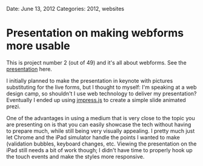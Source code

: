 Date: June 13, 2012
Categories: 2012, websites

# Presentation on making webforms more usable

This is project number 2 (out of 49) and it's all about webforms. See the [presentation](/presentations/webforms.html) here.

I initially planned to make the presentation in keynote with pictures substituting for the live forms, but I thought to myself: I'm speaking at a web design camp, so shouldn't I use web technology to deliver my presentation? Eventually I ended up using [jmpress.js](http://shama.github.com/jmpress.js/) to create a simple slide animated prezi.

One of the advantages in using a medium that is very close to the topic you are presenting on is that you can easily showcase the tech without having to prepare much, while still being very visually appealing. I pretty much just let Chrome and the iPad simulator handle the points I wanted to make (validation bubbles, keyboard changes, etc. Viewing the presentation on the iPad still needs a bit of work though; I didn't have time to properly hook up the touch events and make the styles more responsive.